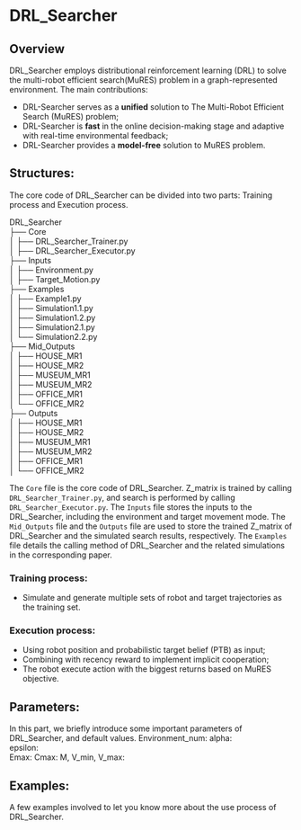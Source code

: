 # DRL_Searcher
## Overview

DRL_Searcher employs distributional reinforcement learning (DRL) to solve the multi-robot efficient search(MuRES) problem in a graph-represented environment. The main contributions:

- DRL-Searcher serves as a **unified** solution to The Multi-Robot Efficient Search (MuRES) problem;
- DRL-Searcher is **fast** in the online decision-making stage and adaptive with real-time environmental feedback;
- DRL-Searcher provides a **model-free** solution to MuRES problem.


## Structures:
The core code of DRL_Searcher can be divided into two parts: Training process and Execution process.

DRL_Searcher  
├── Core  
│   ├── DRL_Searcher_Trainer.py  
│   ├── DRL_Searcher_Executor.py  
├── Inputs  
│   ├── Environment.py  
│   ├── Target_Motion.py  
├── Examples  
│   ├── Example1.py  
│   ├── Simulation1.1.py  
│   ├── Simulation1.2.py  
│   ├── Simulation2.1.py  
│   └── Simulation2.2.py  
├── Mid_Outputs  
│   ├── HOUSE_MR1  
│   ├── HOUSE_MR2  
│   ├── MUSEUM_MR1  
│   ├── MUSEUM_MR2  
│   ├── OFFICE_MR1  
│   └── OFFICE_MR2  
├── Outputs  
│   ├── HOUSE_MR1  
│   ├── HOUSE_MR2  
│   ├── MUSEUM_MR1  
│   ├── MUSEUM_MR2  
│   ├── OFFICE_MR1  
│   └── OFFICE_MR2  

The `Core` file is the core code of DRL_Searcher. Z_matrix is trained by calling `DRL_Searcher_Trainer.py`, and search is performed by calling `DRL_Searcher_Executor.py`.
The `Inputs` file stores the inputs to the DRL_Searcher, including the environment and target movement mode.
The `Mid_Outputs` file and the `Outputs` file are used to store the trained Z_matrix of DRL_Searcher and the simulated search results, respectively.
The `Examples` file details the calling method of DRL_Searcher and the related simulations in the corresponding paper.
### Training process:
- Simulate and generate multiple sets of robot and target trajectories as the training set.

### Execution process:
- Using robot position and probabilistic target belief (PTB) as input;
- Combining with recency reward to implement implicit cooperation;
- The robot execute action with the biggest returns based on MuRES objective.

## Parameters:
In this part, we briefly introduce some important parameters of DRL_Searcher, and default values.
Environment_num: 
alpha:  
epsilon:  
Emax:
Cmax:
M, V_min, V_max:


## Examples:
A few examples involved to let you know more about the use process of DRL_Searcher.
